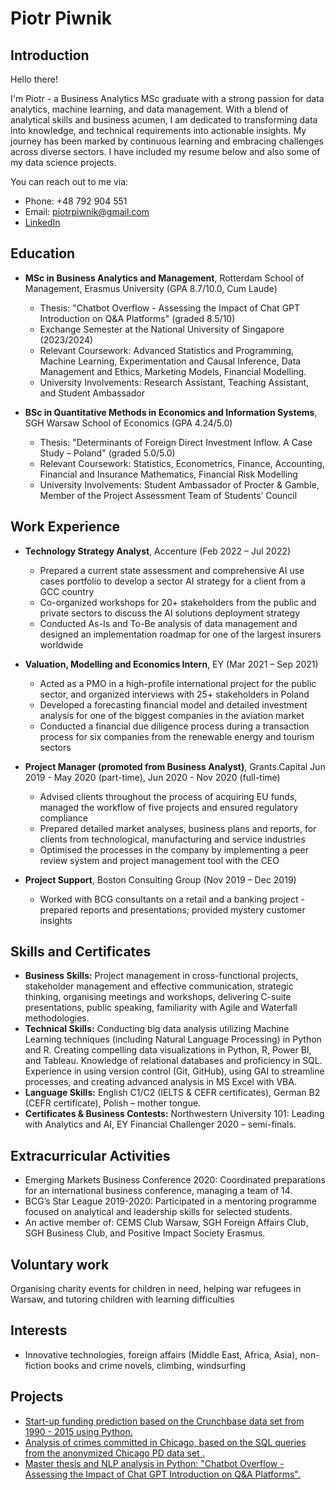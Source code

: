 # Piotr Piwnik

## Introduction
Hello there!

I'm Piotr - a Business Analytics MSc graduate with a strong passion for data analytics, machine learning, and data management. With a blend of analytical skills and business acumen, I am dedicated to transforming data into knowledge, and technical requirements into actionable insights. My journey has been marked by continuous learning and embracing challenges across diverse sectors. I have included my resume below and also some of my data science projects. 

You can reach out to me via:
- Phone: +48 792 904 551
- Email: piotrpiwnik@gmail.com
- [LinkedIn](http://www.linkedin.com/in/piotr-piwnik-509b59171)

## Education
- **MSc in Business Analytics and Management**, Rotterdam School of Management, Erasmus University (GPA 8.7/10.0, Cum Laude)
  - Thesis: "Chatbot Overflow - Assessing the Impact of Chat GPT Introduction on Q&A Platforms" (graded 8.5/10)
  - Exchange Semester at the National University of Singapore (2023/2024)
  - Relevant Coursework: Advanced Statistics and Programming, Machine Learning, Experimentation and Causal Inference, Data Management and Ethics, Marketing Models, Financial Modelling.
  - University Involvements: Research Assistant, Teaching Assistant, and Student Ambassador

- **BSc in Quantitative Methods in Economics and Information Systems**, SGH Warsaw School of Economics (GPA 4.24/5.0)
  - Thesis: "Determinants of Foreign Direct Investment Inflow. A Case Study – Poland" (graded 5.0/5.0)
  - Relevant Coursework: Statistics, Econometrics, Finance, Accounting, Financial and Insurance Mathematics, Financial Risk Modelling
  - University Involvements: Student Ambassador of Procter & Gamble, Member of the Project Assessment Team of Students’ Council

## Work Experience
- **Technology Strategy Analyst**, Accenture (Feb 2022 – Jul 2022)
  - Prepared a current state assessment and comprehensive AI use cases portfolio to develop a sector AI strategy for a client from a GCC country
  - Co-organized workshops for 20+ stakeholders from the public and private sectors to discuss the AI solutions deployment strategy
  - Conducted As-Is and To-Be analysis of data management and designed an implementation roadmap for one of the largest insurers worldwide

- **Valuation, Modelling and Economics Intern**, EY (Mar 2021 – Sep 2021)
  - Acted as a PMO in a high-profile international project for the public sector, and organized interviews with 25+ stakeholders in Poland
  - Developed a forecasting financial model and detailed investment analysis for one of the biggest companies in the aviation market
  - Conducted a financial due diligence process during a transaction process for six companies from the renewable energy and tourism sectors

- **Project Manager (promoted from Business Analyst)**, Grants.Capital Jun 2019 - May 2020 (part-time), Jun 2020 - Nov 2020 (full-time)
  - Advised clients throughout the process of acquiring EU funds, managed the workflow of five projects and ensured regulatory compliance
  - Prepared detailed market analyses, business plans and reports, for clients from technological, manufacturing and service industries
  - Optimised the processes in the company by implementing a peer review system and project management tool with the CEO
    
- **Project Support**, Boston Consulting Group (Nov 2019 – Dec 2019)
  - Worked with BCG consultants on a retail and a banking project - prepared reports and presentations; provided mystery customer insights

## Skills and Certificates
- **Business Skills:** Project management in cross-functional projects, stakeholder management and effective communication, strategic thinking, organising meetings and workshops, delivering C-suite presentations, public speaking, familiarity with Agile and Waterfall methodologies.
- **Technical Skills:** Conducting big data analysis utilizing Machine Learning techniques (including Natural Language Processing) in Python and R. Creating compelling data visualizations in Python, R, Power BI, and Tableau. Knowledge of relational databases and proficiency in SQL. Experience in using version control (Git, GitHub), using GAI to streamline processes, and creating advanced analysis in MS Excel with VBA.
- **Language Skills:** English C1/C2 (IELTS & CEFR certificates), German B2 (CEFR certificate), Polish – mother tongue.
- **Certificates & Business Contests:** Northwestern University 101: Leading with Analytics and AI, EY Financial Challenger 2020 – semi-finals.

## Extracurricular Activities
- Emerging Markets Business Conference 2020: Coordinated preparations for an international business conference, managing a team of 14.
- BCG’s Star League 2019-2020: Participated in a mentoring programme focused on analytical and leadership skills for selected students.
- An active member of: CEMS Club Warsaw, SGH Foreign Affairs Club, SGH Business Club, and Positive Impact Society Erasmus.

## Voluntary work 
Organising charity events for children in need, helping war refugees in Warsaw, and tutoring children with learning difficulties

## Interests
- Innovative technologies, foreign affairs (Middle East, Africa, Asia), non-fiction books and crime novels, climbing, windsurfing


## Projects

- <a href="https://github.com/piotrpiwnik/Start-up-funding-prediction"> Start-up funding prediction based on the Crunchbase data set from 1990 - 2015 using Python. </a>
- <a href="https://github.com/piotrpiwnik/Data_Management_and_Ethics"> Analysis of crimes committed in Chicago, based on the SQL queries from the anonymized Chicago PD data set .</a>
- <a href="https://github.com/piotrpiwnik/Chatbot-Overflow---Piotr-Piwnik"> Master thesis and NLP analysis in Python: "Chatbot Overflow - Assessing the Impact of Chat GPT Introduction on Q&A Platforms".</a>

